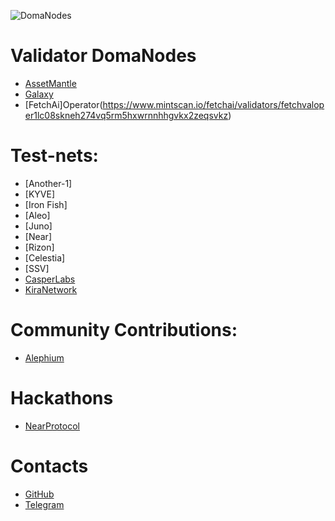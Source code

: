 ![DomaNodes](https://user-images.githubusercontent.com/38581319/140642783-1205824f-33ca-4f99-844b-805558ef15fd.png)

# Validator DomaNodes 
- [AssetMantle](https://explorer.assetmantle.one/validators/mantlevaloper1g09pl3j043uqpw7zqkrdsxw3ve7u63efj2q0gy)
- [Galaxy](https://explorer.postcapitalist.io/galaxy/staking/galaxyvaloper1z4w50vutn5estqwnpvkcj4snctwtwytkmfzk00)
- [FetchAi]Operator(https://www.mintscan.io/fetchai/validators/fetchvaloper1lc08skneh274vq5rm5hxwrnnhhgvkx2zeqsvkz)
# Test-nets:
- [Another-1]
- [KYVE]
- [Iron Fish]
- [Aleo]
- [Juno]
- [Near]
- [Rizon]
- [Celestia]
- [SSV]
- [CasperLabs](https://testnet.cspr.live/validator/0158ed3b452164d0f79e65e05cec9052f6b0acb6c470159bd9ed41037bd20c0100)
- [KiraNetwork](https://kirastats.dragonstake.io/validator/kira1yfydl9qulwx0cvsptmxpwjgnrmgf9cqmp3a7l4)

# Community Contributions:

- [Alephium](https://medium.com/@alephium/time-for-an-alephium-development-recap-cdaa47ee95a)

# Hackathons

- [NearProtocol](https://twitter.com/zavodil_ru/status/1474128194815107075)

# Contacts

- [GitHub](https://github.com/doma2k)
- [Telegram](https://t.me/domanodes)


